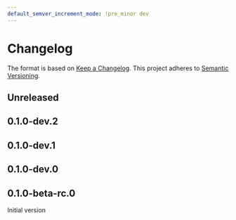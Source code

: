 ```yaml
---
default_semver_increment_mode: !pre_minor dev
---
```

# Changelog

The format is based on [Keep a Changelog](https://keepachangelog.com/en/1.0.0/). This project adheres to [Semantic Versioning](https://semver.org/spec/v2.0.0.html).

## Unreleased

## 0.1.0-dev.2

## 0.1.0-dev.1

## 0.1.0-dev.0

## 0.1.0-beta-rc.0

Initial version
